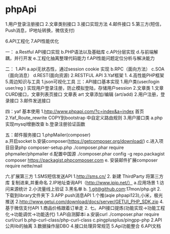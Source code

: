 # phpApi
1.用户登录注册接口
2.文章类别接口
3.接口实现方法
4.邮件接口
5.第三方(短信，Push消息，IP地址转换，微信支付)

6.API工程化
7.API性能优化

一：
a.Restful API接口实现
b.PHP语法以及基础库
c.API分层实现
d.与前端解耦，并行开发
e.工程化抽离整理代码能力
f.API性能问题定位分析与解决能力

二：
1.API
	a.api无状态性，通过session cookie 实现
	b.RPC（面向方法）
	c.SOA（面向消息）
	d.REST(面向资源)
2.RESTFUL API
3.Yaf框架
	1.
4.高性能PHP框架
5.周边知识与工具
	1.json可视化工具
三：API接口基本实现
	1.用户类(user/login user/reg )
		实现用户登录注册，防止模拟登陆，存储用户session
	2.文章类
		1.文章CURD接口，文章列表页接口
			文章表 art
			文章添加/编辑 (art/add)
		2.用户注册，登录接口
		3.邮件发送接口

四：yaf 基本使用
    1.http://www.phpapi.com/?c=index&a=index 首页
    2.Yaf_Route_rewrite COPY到bootstrap 中自定义路由规则
    3.用户接口类
        a.php实现mysql增删改查
        b.登录注册验证函数 

五：邮件服务接口
		1.phpMailer(composer)		
			a.开启socket
			b.安装composer(https://getcomposer.org/download/)
			c.进入项目目录php composer-setup.php
			 ./composer.phar require phpmailer/phpmailer
			d.配置中国源
					./composer.phar config -g repo.packagist composer https://packagist.phpcomposer.com
			   e. 安装邮件扩展composer require nette/mail

六.扩展第三方
	1.SMS短信发送API
		1.http://sms.cn/
		2. 新建 ThirdParty 将第三方库 复制进来,并重命名
	2.IP地址查询API（http://www.ipip.net/）
		a.应用场景
			1.访问来源统计
			2.小流量线上验证
			3.黑名单
		b.
			1.git@github.com:17mon/php.git
			2.下载到library文件夹下
	3.APP push消息API
		1.个推(aqie phpapi123),小米，极光推送
		2.http://www.getui.com/download/docs/server/GETUI_PHP_SDK.zip 
	4.基于微信支付API
		1.商品价格跟着订单走
		2.
七。API接口提炼(功能实现->功能工程化->功能调优->功能迭代)
	1.APi自测脚本i
		a.安装curl ./composer.phar require curl/curl
		b.php-curl-class/php-curl-class
		c.pingplusplus/pingpp-php
	2.API公共lib的抽离
	3.数据操作层DBO
	4.接口处理异常规范
	5.Api功能整合
	6.API文档
